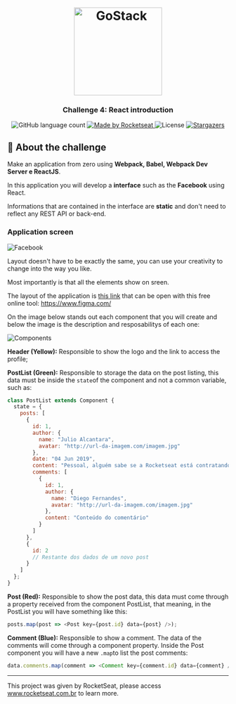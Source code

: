 <h1 align="center">
    <img alt="GoStack" src="https://rocketseat-cdn.s3-sa-east-1.amazonaws.com/bootcamp-header.png" width="200px" />
</h1>

<h3 align="center">
  Challenge 4: React introduction
</h3>

<p align="center">
  <img alt="GitHub language count" src="https://img.shields.io/github/languages/count/rocketseat/bootcamp-gostack-desafio-04?color=%2304D361">

  <a href="https://rocketseat.com.br">
    <img alt="Made by Rocketseat" src="https://img.shields.io/badge/made%20by-Rocketseat-%2304D361">
  </a>

  <img alt="License" src="https://img.shields.io/badge/license-MIT-%2304D361">

  <a href="https://github.com/Rocketseat/bootcamp-gostack-desafio-04/stargazers">
    <img alt="Stargazers" src="https://img.shields.io/github/stars/rocketseat/bootcamp-gostack-desafio-04?style=social">
  </a>
</p>

## :rocket: About the challenge

Make an application from zero using **Webpack, Babel, Webpack Dev Server e ReactJS**.

In this application you will develop a **interface** such as the **Facebook** using React.

Informations that are contained in the interface are **static** and don't need to reflect any REST API or back-end.

### Application screen

![Facebook](https://raw.githubusercontent.com/Rocketseat/bootcamp-gostack-desafio-04/master/.github/facebook.png)

Layout doesn't have to be exactly the same, you can use your creativity to change into the way you like.

Most importantly is that all the elements show on sreen.

The layout of the application is [this link](.github/layout.sketch) that can be open with this free online tool: https://www.figma.com/

On the image below stands out each component that you will create and below the image is the description and resposabilitys of each one:

![Components](https://raw.githubusercontent.com/Rocketseat/bootcamp-gostack-desafio-04/master/.github/components.png)

**Header (Yellow):** Responsible to show the logo and the link to access the profile;

**PostList (Green):** Responsible to storage the data on the post listing, this data must be inside the `state`of the component and not a common variable, such as:


```js
class PostList extends Component {
  state = {
    posts: [
      {
        id: 1,
        author: {
          name: "Julio Alcantara",
          avatar: "http://url-da-imagem.com/imagem.jpg"
        },
        date: "04 Jun 2019",
        content: "Pessoal, alguém sabe se a Rocketseat está contratando?",
        comments: [
          {
            id: 1,
            author: {
              name: "Diego Fernandes",
              avatar: "http://url-da-imagem.com/imagem.jpg"
            },
            content: "Conteúdo do comentário"
          }
        ]
      },
      {
        id: 2
        // Restante dos dados de um novo post
      }
    ]
  };
}
```
**Post (Red):** Responsible to show the post data, this data must come through a property received from the component PostList, that meaning, in the PostList you will have something like this:

```js
posts.map(post => <Post key={post.id} data={post} />);
```
**Comment (Blue):** Responsible to show a comment. The data of the comments will come through a component property. Inside the Post component you will have a new `.map`to list the post comments:


```js
data.comments.map(comment => <Comment key={comment.id} data={comment} />);
```

---

This project was given by RocketSeat, please access www.rocketseat.com.br to learn more.
